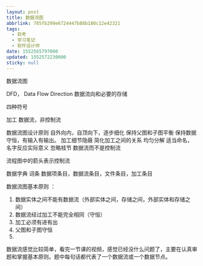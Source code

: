 ```yaml
---
layout: post
title: 数据流图
abbrlink: 785fb299e6724447b88b180c12e42321
tags:
  - 软考
  - 学习笔记
  - 软件设计师
date: 1552565797000
updated: 1552572230000
sticky: null
---
```


数据流图

DFD， Data Flow Direction
数据流向和必要的存储

四种符号

加工
数据流，非控制流

数据流图设计原则
自外向内，自顶向下，逐步细化
保持父图和子图平衡
保持数据守恒，有输入有输出。
加工细节隐蔽
简化加工之间的关系
均匀分解
适当命名，名字反应实际意义
忽略枝节
数据流而不是控制流

流程图中的箭头表示控制流

数据字典
词条
数据项条目，数据流条目，文件条目，加工条目

数据流图基本原则 ：

1.  数据实体之间不能有数据流（外部实体之间，存储之间，外部实体和存储之间）
1.  数据流经过加工不能完全相同（守恒）
1.  加工必须有进有出
1.  父图和子图守恒
1.

数据流感觉比较简单，看完一节课的视频，感觉已经没什么问题了，主要在认真审题和掌握基本原则。题中每句话都代表了一个数据流或一个数据节点。
